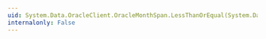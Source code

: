 ```yaml
---
uid: System.Data.OracleClient.OracleMonthSpan.LessThanOrEqual(System.Data.OracleClient.OracleMonthSpan,System.Data.OracleClient.OracleMonthSpan)
internalonly: False
---
```

